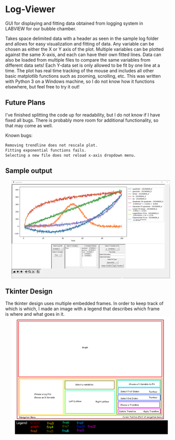 # Log-Viewer
GUI for displaying and fitting data obtained from logging system in LABVIEW for our bubble chamber.

Takes space delimited data with a header as seen in the sample log folder and allows for easy visualization and fitting of data. Any variable can be chosen as either the X or Y axis of the plot. Multiple variables can be plotted against the same X-axis, and each can have their own fitted lines. Data can also be loaded from multiple files to compare the same variables from different data sets! Each Y-data set is only allowed to be fit by one line at a time. The plot has real time tracking of the mouse and includes all other basic matplotlib functions such as zooming, scrolling, etc. This was written with Python 3 on a Windows machine, so I do not know how it functions elsewhere, but feel free to try it out!

## Future Plans
I've finished splitting the code up for readability, but I do not know if I have fixed all bugs. There is probably more room for additional functionality, so that may come as well.

Known bugs: <br />
```
Removing trendline does not rescale plot.
Fitting exponential functions fails.
Selecting a new file does not reload x-axis dropdown menu.
```


## Sample output
<img align="center" src="./Images/sample.PNG" alt="Example plot" title="Sample plots over time" hspace="20"/>

## Tkinter Design
The tkinter design uses multiple embedded frames. In order to keep track of which is which, I made an image with a legend that describes which frame is where and what goes in it.
<img align="center" src="./Images/tkinter_layout.png" alt="Example plot" title="Temperature plots over time" hspace="20"/>
